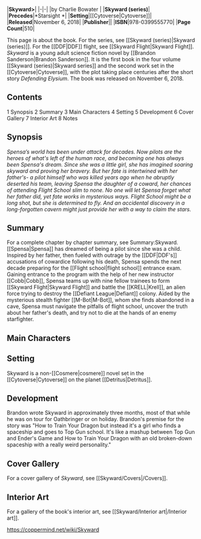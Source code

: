 |**Skyward>**|
|-|-|
|by  Charlie Bowater |
|**Skyward (series)**|
|**Precedes**|*Starsight *|
|**Setting**|[[Cytoverse\|Cytoverse]]|
|**Released**|November 6, 2018|
|**Publisher**||
|**ISBN**|978-0399555770|
|**Page Count**|510|

This page is about the book. For the series, see [[Skyward (series)\|Skyward (series)]]. For the [[DDF\|DDF]] flight, see [[Skyward Flight\|Skyward Flight]].
*Skyward* is a young adult science fiction novel by [[Brandon Sanderson\|Brandon Sanderson]]. It is the first book in the four volume [[Skyward (series)\|Skyward series]] and the second work set in the [[Cytoverse\|Cytoverse]], with the plot taking place centuries after the short story *Defending Elysium*.
The book was released on November 6, 2018.

## Contents

1 Synopsis
2 Summary
3 Main Characters
4 Setting
5 Development
6 Cover Gallery
7 Interior Art
8 Notes


## Synopsis
*Spensa’s world has been under attack for decades. Now pilots are the heroes of what's left of the human race, and becoming one has always been Spensa's dream. Since she was a little girl, she has imagined soaring skyward and proving her bravery. But her fate is intertwined with her father's- a pilot himself who was killed years ago when he abruptly deserted his team, leaving Spensa the daughter of a coward, her chances of attending Flight School slim to none.*
*No one will let Spensa forget what her father did, yet fate works in mysterious ways. Flight School might be a long shot, but she is determined to fly. And an accidental discovery in a long-forgotten cavern might just provide her with a way to claim the stars.*

## Summary
For a complete chapter by chapter summary, see Summary:Skyward.
[[Spensa\|Spensa]] has dreamed of being a pilot since she was a child. Inspired by her father, then fueled with outrage by the [[DDF\|DDF's]] accusations of cowardice following his death, Spensa spends the next decade preparing for the [[Flight school\|flight school]] entrance exam. Gaining entrance to the program with the help of her new instructor [[Cobb\|Cobb]], Spensa teams up with nine fellow trainees to form [[Skyward Flight\|Skyward Flight]] and battle the [[KRELL\|Krell]], an alien force trying to destroy the [[Defiant League\|Defiant]] colony. Aided by the mysterious stealth fighter [[M-Bot\|M-Bot]], whom she finds abandoned in a cave, Spensa must navigate the pitfalls of flight school, uncover the truth about her father's death, and try not to die at the hands of an enemy starfighter.

## Main Characters

## Setting
Skyward is a non-[[Cosmere\|cosmere]] novel set in the [[Cytoverse\|Cytoverse]] on the planet [[Detritus\|Detritus]].

## Development
Brandon wrote Skyward in approximately three months, most of that while he was on tour for Oathbringer or on holiday.
Brandon's premise for the story was "How to Train Your Dragon but instead it's a girl who finds a spaceship and goes to Top Gun school. It's like a mashup between Top Gun and Ender's Game and How to Train Your Dragon with an old broken-down spaceship with a really weird personality."

## Cover Gallery
For a cover gallery of *Skyward*, see [[Skyward/Covers\|/Covers]].
## Interior Art
For a gallery of the book's interior art, see [[Skyward/Interior art\|/Interior art]].


https://coppermind.net/wiki/Skyward